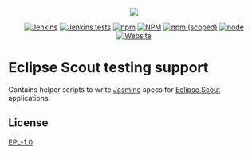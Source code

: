 <p align="center">
  <a href="https://www.eclipse.org/scout/" target="_blank" rel="noopener noreferrer"><img src="https://eclipsescout.github.io/assets/img/eclipse-scout-logo.svg"></a>
</p>

<p align="center">
  <a href="https://ci.eclipse.org/scout/view/Scout%20Nightly%20Jobs/job/scout-integration-10.0-RT-nightly/" target="_blank" rel="noopener noreferrer"><img alt="Jenkins" src="https://img.shields.io/jenkins/build?jobUrl=https%3A%2F%2Fci.eclipse.org%2Fscout%2Fview%2FScout%2520Nightly%2520Jobs%2Fjob%2Fscout-integration-10.0-RT-nightly%2F"></a>
  <a href="https://ci.eclipse.org/scout/view/Scout%20Nightly%20Jobs/job/scout-integration-10.0-RT-nightly/" target="_blank" rel="noopener noreferrer"><img alt="Jenkins tests" src="https://img.shields.io/jenkins/tests?compact_message&jobUrl=https%3A%2F%2Fci.eclipse.org%2Fscout%2Fview%2FScout%2520Nightly%2520Jobs%2Fjob%2Fscout-integration-10.0-RT-nightly%2F"></a>
  <a href="https://www.npmjs.com/package/@eclipse-scout/testing" target="_blank" rel="noopener noreferrer"><img alt="npm" src="https://img.shields.io/npm/dm/@eclipse-scout/testing"></a>
  <a href="https://www.eclipse.org/legal/epl-v10.html" target="_blank" rel="noopener noreferrer"><img alt="NPM" src="https://img.shields.io/npm/l/@eclipse-scout/testing"></a>
  <a href="https://www.npmjs.com/package/@eclipse-scout/testing" target="_blank" rel="noopener noreferrer"><img alt="npm (scoped)" src="https://img.shields.io/npm/v/@eclipse-scout/testing"></a>
  <a href="https://www.npmjs.com/package/@eclipse-scout/testing" target="_blank" rel="noopener noreferrer"><img alt="node" src="https://img.shields.io/node/v/@eclipse-scout/testing"></a>
  <a href="https://www.eclipse.org/scout/" target="_blank" rel="noopener noreferrer"><img alt="Website" src="https://img.shields.io/website?url=https%3A%2F%2Fwww.eclipse.org%2Fscout%2F"></a>
</p>


<p align="center"><h1>Eclipse Scout testing support</h1></p>

Contains helper scripts to write [Jasmine](https://jasmine.github.io/) specs for [Eclipse Scout](https://www.npmjs.com/package/@eclipse-scout/core) applications.


## License

[EPL-1.0](https://www.eclipse.org/legal/epl-v10.html)
